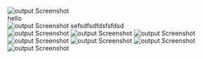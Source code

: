 ![output Screenshot](Output/01.png)<br>
hello  <br>
![output Screenshot](Output/02.png)
sefsdfsdfdsfsfdsd  <br>
![output Screenshot](Output/03.png)
![output Screenshot](Output/04.png)
![output Screenshot](Output/05.png)
![output Screenshot](Output/06.png)
![output Screenshot](Output/07.png)
![output Screenshot](Output/08.png)
![output Screenshot](Output/09.png)
